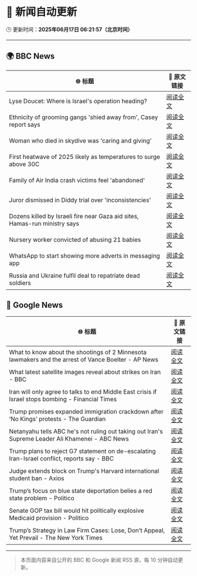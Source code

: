 # 🧠 新闻自动更新

🕒 更新时间：**2025年06月17日 06:21:57（北京时间）**

---

## 🌍 BBC News

| 🌐 标题 | 🔗 原文链接 |
|--------|-------------|
| Lyse Doucet: Where is Israel's operation heading? | [阅读全文](https://www.bbc.com/news/articles/ce829v2qzyro) |
| Ethnicity of grooming gangs 'shied away from', Casey report says | [阅读全文](https://www.bbc.com/news/articles/clynyyqdnrdo) |
| Woman who died in skydive was 'caring and giving' | [阅读全文](https://www.bbc.com/news/articles/cy4e4jmzep4o) |
| First heatwave of 2025 likely as temperatures to surge above 30C | [阅读全文](https://www.bbc.com/weather/articles/c4grg1w2xr7o) |
| Family of Air India crash victims feel 'abandoned' | [阅读全文](https://www.bbc.com/news/articles/c5y0lwreg9qo) |
| Juror dismissed in Diddy trial over 'inconsistencies' | [阅读全文](https://www.bbc.com/news/articles/ckg4gg626p2o) |
| Dozens killed by Israeli fire near Gaza aid sites, Hamas-run ministry says | [阅读全文](https://www.bbc.com/news/articles/cg7177gpr17o) |
| Nursery worker convicted of abusing 21 babies | [阅读全文](https://www.bbc.com/news/articles/clylww5ykkvo) |
| WhatsApp to start showing more adverts in messaging app | [阅读全文](https://www.bbc.com/news/articles/cn5y07yqg5do) |
| Russia and Ukraine fulfil deal to repatriate dead soldiers | [阅读全文](https://www.bbc.com/news/articles/cgeqddw1v1do) |

## 📰 Google News

| 🌐 标题 | 🔗 原文链接 |
|--------|-------------|
| What to know about the shootings of 2 Minnesota lawmakers and the arrest of Vance Boelter - AP News | [阅读全文](https://news.google.com/rss/articles/CBMinwFBVV95cUxOMzhUQ1BKSTFxTmw2SkNOUVg0MjdlN2xBcFlfYWM5VGE1RlFSX2dkZkVNYkI4RUJrTlh3WDdDX0tZTGQybk1NN2RpVXJCUFBVVFAzclpuNDY3N21QQ0xiVmRzSnFXX3ZKVllDNFpDd1E4WXBVaXVNZVNjd1U3RGVTVVRMMk9WMjBLUWZaNXhVWXhnM0RfVTdWcjM1T3hnQUE?oc=5) |
| What latest satellite images reveal about strikes on Iran - BBC | [阅读全文](https://news.google.com/rss/articles/CBMiWkFVX3lxTE1NYnpraUE5XzkwbnlHQy1Od3FJVVMxV3dOejR5d1RXT3lEdkt0Mmw3c2VObEdNa2UxT2hEVE9hQzhIdExzdDVZVW43czhFQV9lcWVkVlRGU3Y0d9IBX0FVX3lxTFBqb0dfMmN2Zy16dnYxNGhOWFRxOTVWZEVHRUFxVExiR29iei1EZnJhanpJa0x3OC16dnp0eV9TWFB6UDJsTDFHSFQzdDJYLUxxYmQyTlZKNHFtSkxaZHI0?oc=5) |
| Iran will only agree to talks to end Middle East crisis if Israel stops bombing - Financial Times | [阅读全文](https://news.google.com/rss/articles/CBMicEFVX3lxTE9BR3d0YVBlWDk1NTE1NERvZ2VXZTJoVEhRSGg3Z3FoZmdTYUNwemE4a05SSVBXNEJYUEZPcHAydmlhVVpPdVdublNOU1ZBTTJBdHNOOW04eFlrXzlvdzN0VEVtOWhpSGVsS1poTW1nWXI?oc=5) |
| Trump promises expanded immigration crackdown after ‘No Kings’ protests - The Guardian | [阅读全文](https://news.google.com/rss/articles/CBMijgFBVV95cUxQbmJjTTUwNUJFb2FaZTdpS3g5QjdESldGY3gyRTdrNzZQbnNZZEI1MXFONmE0YXFhcTlMNl9xWjdma2dNY24xa3A0MnpOQ0VBVGhQbW9yOWd1MHVjanVPVTBlN0dYVTVwVnVySDY3b0pQX2FVaEJJbHZlVjZBczc5NmVFTUYzU0VkV042UWtn?oc=5) |
| Netanyahu tells ABC he's not ruling out taking out Iran's Supreme Leader Ali Khamenei - ABC News | [阅读全文](https://news.google.com/rss/articles/CBMiqAFBVV95cUxOSEhRT2FDRWhrTHd1bWJza2JPVU44ZXlXUmRaMjVTckVpQmM2TjJaZUF6eXVhMFJTVktnajdiQ2JydHVfRVFFSEpkT0NocktZTTNVdHNBaXQ1RkMwNXZVNmFaWTZrWDdlNlFWeHRyOUpOeGY3U0wyTk01bS0zZTNWSm1BVnBnRnpTdFhPZzhnUmdHeFFuV3Ria2VHREUtSGd5NWpHU2U0ZmTSAa4BQVVfeXFMTUVlSlY5c01sS0dOci1WMENtMlh5YnhvTy1zemxCUlNPOVlCUVJKMUZ1TDNDbTkxZzF3QWY0am1kbjU4M1F1TVBHcHI4OVhMTFZUWmQ0SFRNVWpEU3U1cUQ2WEs4NjRMWEtJT3FRdmR0SUxWVmg3VGtTb0tzTC1ONGFZd2FvNTUta2pGNVVfeUxfQVdlblpkZ1I5bk1rY3dYTG5Nbkt5YmJwZFFOTWpR?oc=5) |
| Trump plans to reject G7 statement on de-escalating Iran-Israel conflict, reports say - BBC | [阅读全文](https://news.google.com/rss/articles/CBMiVEFVX3lxTE90YnNIcVBlSldtX2dRM0l5eFR1Q09hZ2dBTE52bzllUWRkNWlLNl9NRGhMVnN0X1VBcm14UlF6VzZMRGV1LUgwQnk2eXpwaEc0WjFJNQ?oc=5) |
| Judge extends block on Trump's Harvard international student ban - Axios | [阅读全文](https://news.google.com/rss/articles/CBMilwFBVV95cUxQejVOVndDTUszZUM1OGZaM2ZheHJzdlMwWmhSdTh4eXJNc0dRckdDUGlHZGhNeFNzTl9kY2ZiNHhPNFVyM3RyUVR1SjNZN2ZZM3hwSkhIY0U4SnF5S1dpcWx5c29rdGp0YVJNWVJUUnBtcDZvelBxd2I0MFM0MUEzOEhOQnVyWE9aMWRFUnU5SWN2RWJiSzJ3?oc=5) |
| Trump’s focus on blue state deportation belies a red state problem - Politico | [阅读全文](https://news.google.com/rss/articles/CBMijAFBVV95cUxPbzZjUnNENmkzUk9fUUU2dWFJaTZpUHVWZ3dJS0RIbV9sczNSTmNRNmV1S3k4SUhpd09jUlBTVzJVd0VjRXBtbUhWX1lhWXhxWHhtT1ZlTDFFSFAwZEFZRVJCMURqcWFTT0VKWTF3M3Z6U3NHR21KcE5fODIyczNSb3NXWHNEdVBUTURsQw?oc=5) |
| Senate GOP tax bill would hit politically explosive Medicaid provision - Politico | [阅读全文](https://news.google.com/rss/articles/CBMi0wFBVV95cUxPbG50S2ZPXzI1UkFTR2RsemE0UmxSX29kRlJyeUpEN0Z5cUEzaGpZS3M2bHVUdkxPN0VONU1Xc3BEemtuM2NWdUk5SDdOdk9STTBqbnBUcC0yRU1DenRTMV9ya2Nnajl1QlVtV1lON1ZLam1nV0EtbW5YSkc2Y0hQVDY3dzRfcWd0MHFlSDE0MU1rQmFHZ3VXNFhRVlFVMzZ3STd3c3ByMkIwTGtFcV9QSm82UFg2Tm10ZnR1dXVUQ1ptbDBfaVVYUUtxVXlXY0czS0xB?oc=5) |
| Trump’s Strategy in Law Firm Cases: Lose, Don’t Appeal, Yet Prevail - The New York Times | [阅读全文](https://news.google.com/rss/articles/CBMijAFBVV95cUxOampjSHdneGxwRXhJak9IcjFRQTkycTBTMGVkRDQySUZLamRMNS1rdlc5dzQ4TmNNVktiLVRMazZNU0pzbDRlSElPSTZTcnlFcDJnMWRnMXQxYTZFektGQlc5YURmR2pjYUxvenZWQzgyVVViYm1aVDZ3cTdDWlp6U0YxNkFJSEFJcXlzQg?oc=5) |

---
> 本页面内容来自公开的 BBC 和 Google 新闻 RSS 源，每 10 分钟自动更新。